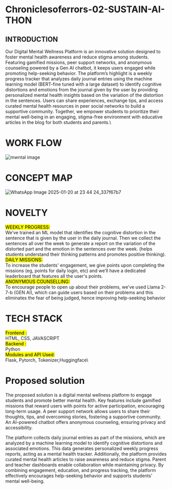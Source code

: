 # Chroniclesoferrors-02-SUSTAIN-AI-THON

## INTRODUCTION
Our Digital Mental Wellness Platform is an innovative solution designed to foster mental health awareness and reduce stigma among students. Featuring gamified missions, peer support networks, and anonymous counseling powered by a Gen AI chatbot, it keeps users engaged while promoting help-seeking behavior. The platform’s highlight is a weekly progress tracker that analyzes daily journal entries using the machine learning model (BERT-fine tuned with a large dataset) to identify cognitive distortions and emotions from the journal given by the user by providing personalized mental health insights based on the variation of the distortion in the sentences. Users can share experiences, exchange tips, and access curated mental health resources in peer social networks to build a supportive community. Together, we empower students to prioritize their mental well-being in an engaging, stigma-free environment with educative articles in the blog for both students and parents.\
# WORK FLOW
![mwntal image](https://github.com/user-attachments/assets/e6018463-ed42-41ab-89e2-918e1dbf0197)

# CONCEPT MAP

![WhatsApp Image 2025-01-20 at 23 44 24_337f67b7](https://github.com/user-attachments/assets/ee51e6e4-abb2-494f-8eb4-f795fdd430d5)



# NOVELTY
<mark>WEEKLY PROGRESS:</mark>\
We’ve trained an ML model that identifies the cognitive distortion in the sentence that is given by the user in the daily journal. Then we collect the sentences all over the week to generate a report on the variation of the distorted part and the emotion in the sentences over the week. (helps students understand their thinking patterns and promotes positive thinking).\
<mark>DAILY MISSIONS:</mark>\
To increase the students' engagement, we give points upon completing the missions (eg, points for daily login, etc) and we’ll have a dedicated leaderboard that features all the user's points.\
<mark>ANONYMOUS COUNSELLING:</mark>\
To encourage people to open up about their problems, we’ve used Llama 2-7-b (GEN AI), which can guide users based on their problems and this eliminates the fear of being judged, hence improving help-seeking behavior
#  TECH STACK
<mark> Frontend : </mark>\
HTML, CSS, JAVASCRIPT\
<mark> Backend : </mark>\
Python\
<mark>Modules and API Used: </mark>\
Flask, Pytorch, Tokenizer,Huggingface\

# Proposed solution
The proposed solution is a digital mental wellness platform to engage students and promote better mental health. Key features include gamified missions that reward users with points for active participation, encouraging long-term usage. A peer support network allows users to share their thoughts, tips, and overcoming stories, fostering a supportive community. An AI-powered chatbot offers anonymous counseling, ensuring privacy and accessibility.

The platform collects daily journal entries as part of the missions, which are analyzed by a machine learning model to identify cognitive distortions and associated emotions. This data generates personalized weekly progress reports, acting as a mental health tracker. Additionally, the platform provides curated mental health articles to raise awareness and reduce stigma. Parent and teacher dashboards enable collaboration while maintaining privacy. By combining engagement, education, and progress tracking, the platform effectively encourages help-seeking behavior and supports students' mental well-being.
